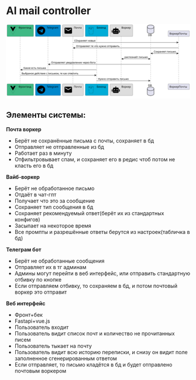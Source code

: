 # AI mail controller
![scheme](plantuml_generated/ai_mail_controller.svg)

## Элементы системы:
**Почта воркер**
- Берёт не сохранённые письма с почты, сохраняет в бд
- Отправляет не отправленные из бд
- Работает раз в минуту
- Отфильтровывает спам, и сохраняет его в редис чтоб потом не класть его в бд

**Вайб-воркер**
- Берёт не обработанное письмо
- Отдаёт в чат-гпт
- Получает что это за сообщение
- Сохраняет тип сообщения в бд
- Сохраняет рекомендуемый ответ(берёт их из стандартных конфигов)
- Засыпает на некоторое время
- Все промпты и разрешённые ответы берутся из настроек(табличка в бд)

**Телеграм бот**
- Берёт не обработанные сообщения
- Отправляет их в тг админам
- Админы могут перейти в веб интерфейс, или отправить стандартную отбивку по кнопке
- Если отправляем отбивку, то сохраняем в бд, и потом почтовый воркер это отправит

**Веб интерфейс**
- Фронт+бек
- Fastapi+vue.js
- Пользователь входит
- Пользователь видит список почт и количество не прочитанных писем
- Пользователь тыкает на почту
- Пользователь видит всю историю переписки, и снизу он видит поле заполненное сгенерированным ответом
- Если отправляет, то письмо кладётся в бд и будет отправлено почтовым воркером 